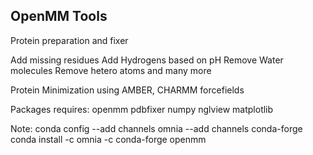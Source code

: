 ## OpenMM Tools

Protein preparation and fixer

Add missing residues
Add Hydrogens based on pH
Remove Water molecules
Remove hetero atoms and many more

Protein Minimization using AMBER, CHARMM forcefields


Packages requires:
openmm
pdbfixer
numpy
nglview
matplotlib

Note: 
conda config --add channels omnia --add channels conda-forge
conda install -c omnia -c conda-forge openmm
